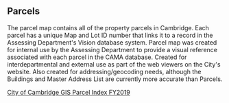 ## Parcels

The parcel map contains all of the property parcels in Cambridge. Each parcel has a unique Map and Lot ID number that links it to a record in the Assessing Department's Vision database system. Parcel map was created for internal use by the Assessing Department to provide a visual reference associated with each parcel in the CAMA database. Created for interdepartmental and external use as part of the web viewers on the City's website. Also created for addressing/geocoding needs, although the Buildings and Master Address List are currently more accurate than Parcels.

[City of Cambridge GIS Parcel Index FY2019](https://www.cambridgema.gov/GIS/gisdatadictionary/Assessing/FY2019/ASSESSING_ParcelsFY2019)